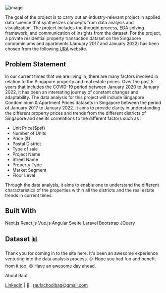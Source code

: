![image](https://user-images.githubusercontent.com/96287600/156367866-8eb835b7-dedf-4392-a00b-3e1f43dda3ed.png)

The goal of the project is to carry out an industry-relevant project in applied data science that synthesizes concepts from data analysis and visualization. The project includes the thought process, EDA solving framework, and communication of insights from the dataset. For the project, a private residential property transaction dataset on the Singapore condominiums and apartments (January 2017 and January 2022) has been chosen from the following [URA](https://www.ura.gov.sg/realEstateIIWeb/transaction/search.action) website. 

## Problem Statement

In our current times that we are living in, there are many factors involved in relation to the Singapore property and real estate prices.
Over the past 5 years that includes the COVID-19 period between January 2020 to January 2022, it has been an interesting journey of constant changes and adaptability.
The data analysis for this project will include Singapore Condominium & Apartment Prices datasets in Singapore between the period of January 2017 to January 2022. 
It aims to provide clarity in understanding the different property prices and trends from the different districts of Singapore and see its correlations to the different factors such as :

- Unit Price($psf)
- Number of Units
- Price ($)
- Postal District
- Type of sale
- Project Name
- Street Name
- Property Type
- Market Segment
- Floor Level

Through the data analysis, it aims to enable one to understand the different characteristics of the properties within all the districts and the real estate trends in current times.

## Built With


Next.js
React.js
Vue.js
Angular
Svelte
Laravel
Bootstrap
JQuery

## Dataset 📊


Thank you for coming in to the site here. It's been an awesome experience venturing into the data analysis process. :+1: 
Hope you had fun and benefit from it too. 😄
Have an awesome day ahead. 

Abdul Rauf 

[LinkedIn](https://www.linkedin.com/in/abdrauf26/) | 📧 : raufschoolbag@gmail.com


